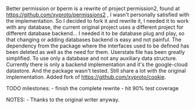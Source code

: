 Better permission or bperm is a rewrite of project permission2, found at
https://github.com/xyproto/permissions2 , I wasn't personally satisfied with the
implementation. So I decided to fork it and rewrite it, I needed it to work with
any database, the current original project uses a different project for different
database backend... I needed it to be database plug and play, so that changing 
or adding databases backend is easy and not painful. The dependency from 
the package where the interfaces used to be defined has been deleted as 
well as the need for them. Userstate file has been greatly simplified. To use
only a database and not any auxiliary data structure.
Currently there is only a backend implementation and it's the google-cloud datastore.
And the package wasn't tested. Still share a lot with the original implementation.
Added fork of https://github.com/xyproto/cookie.

TODO
milestones:
	- finish the complete rewrite 
	- hit 90% test coverage

NOTES:
	- Thanks to the original writer anyway.
